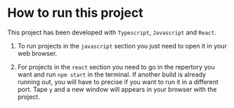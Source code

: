 
# How to run this project

This project has been developed with `Typescript`, `Javascript` and `React`. 

1. To run projects in the `javascript` section you just need to open it in your web browser.

2. For projects in the `react` section you need to go in the repertory you want and run `npm start` in the terminal. If another build is already running out, you will have to precise if you want to run it in a different port. Tape `y` and a new window will appears in your browser with the project.